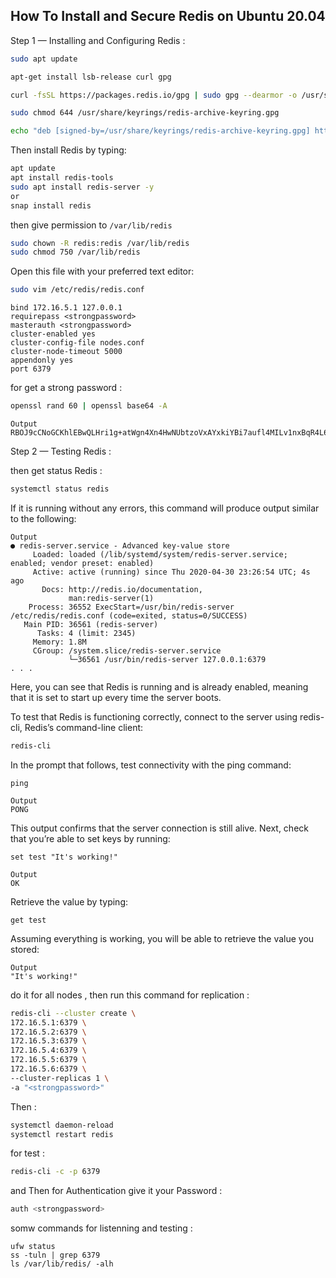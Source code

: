 ## How To Install and Secure Redis on Ubuntu 20.04

Step 1 — Installing and Configuring Redis :
```bash
sudo apt update

apt-get install lsb-release curl gpg

curl -fsSL https://packages.redis.io/gpg | sudo gpg --dearmor -o /usr/share/keyrings/redis-archive-keyring.gpg

sudo chmod 644 /usr/share/keyrings/redis-archive-keyring.gpg

echo "deb [signed-by=/usr/share/keyrings/redis-archive-keyring.gpg] https://packages.redis.io/deb jammy main" | sudo tee /etc/apt/sources.list.d/redis.list
```

Then install Redis by typing:
```bash
apt update
apt install redis-tools
sudo apt install redis-server -y
or
snap install redis
```
then give permission to ```/var/lib/redis```
```bash
sudo chown -R redis:redis /var/lib/redis
sudo chmod 750 /var/lib/redis
```
Open this file with your preferred text editor:
```bash
sudo vim /etc/redis/redis.conf
```
```
bind 172.16.5.1 127.0.0.1
requirepass <strongpassword>
masterauth <strongpassword>
cluster-enabled yes
cluster-config-file nodes.conf
cluster-node-timeout 5000
appendonly yes
port 6379
```

for get a strong password :
```bash
openssl rand 60 | openssl base64 -A
```
```
Output
RBOJ9cCNoGCKhlEBwQLHri1g+atWgn4Xn4HwNUbtzoVxAYxkiYBi7aufl4MILv1nxBqR4L6NNzI0X6cE
```
Step 2 — Testing Redis :


then get status Redis :
```bash
systemctl status redis
```
If it is running without any errors, this command will produce output similar to the following:

```
Output
● redis-server.service - Advanced key-value store
     Loaded: loaded (/lib/systemd/system/redis-server.service; enabled; vendor preset: enabled)
     Active: active (running) since Thu 2020-04-30 23:26:54 UTC; 4s ago
       Docs: http://redis.io/documentation,
             man:redis-server(1)
    Process: 36552 ExecStart=/usr/bin/redis-server /etc/redis/redis.conf (code=exited, status=0/SUCCESS)
   Main PID: 36561 (redis-server)
      Tasks: 4 (limit: 2345)
     Memory: 1.8M
     CGroup: /system.slice/redis-server.service
             └─36561 /usr/bin/redis-server 127.0.0.1:6379
. . .
```
Here, you can see that Redis is running and is already enabled, meaning that it is set to start up every time the server boots.

To test that Redis is functioning correctly, connect to the server using redis-cli, Redis’s command-line client:
```bash
redis-cli
```
In the prompt that follows, test connectivity with the ping command:
```
ping
```
```
Output
PONG
```
This output confirms that the server connection is still alive. Next, check that you’re able to set keys by running:
```
set test "It's working!"
```
```
Output
OK
```
Retrieve the value by typing:

```
get test
```
Assuming everything is working, you will be able to retrieve the value you stored:

```
Output
"It's working!"
```

do it for all nodes , then run this command for replication :
```bash
redis-cli --cluster create \
172.16.5.1:6379 \
172.16.5.2:6379 \
172.16.5.3:6379 \
172.16.5.4:6379 \
172.16.5.5:6379 \
172.16.5.6:6379 \
--cluster-replicas 1 \
-a "<strongpassword>"
```

Then :

```bash
systemctl daemon-reload
systemctl restart redis
```
for test : 

```bash
redis-cli -c -p 6379
```
and Then for Authentication give it your Password :

```bash
auth <strongpassword>
```
somw commands for listenning and testing :

```
ufw status
ss -tuln | grep 6379
ls /var/lib/redis/ -alh
```

